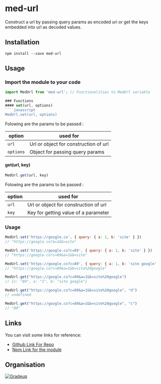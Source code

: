 # med-url

Construct a url by passing query params as encoded uri or get the keys embedded into url as decoded values.

## Installation
``` shell
npm install --save med-url
```

## Usage

### Import the module to your code
``` javascript
import MedUrl from 'med-url'; // Functionalities to MedUrl variable

### Functions 
#### set(url, options)
``` javascript
MedUrl.set(url, options)
```
Folowing are the params to be passed :

| option              | used for |
| ------------------- |----------|
| `url`               | Url or object for construction of url |
| `options`           | Object for passing query params |

#### get(url, key)
``` javascript
MedUrl.get(url, key)
```
Folowing are the params to be passed :

| option              | used for |
| ------------------- |----------|
| `url`               | Url or object for construction of url |
| `key`               | Key for getting value of a parameter |


### Usage

``` javascript
MedUrl.set('https://google.co', { query: { a: 1, b: 'site' } })
// "https://google.co?a=1&b=site"
```

``` javascript
MedUrl.set('https://google.co?c=89', { query: { a: 1, b: 'site' } })
// "https://google.co?c=89&a=1&b=site"
```

``` javascript
MedUrl.set('https://google.co?c=89', { query: { a: 1, b: 'site google' } })
// "https://google.co?c=89&a=1&b=site%20google"
```

``` javascript
MedUrl.get("https://google.co?c=89&a=1&b=site%20google")
// {c: "89", a: "1", b: "site google"}
```

``` javascript
MedUrl.get("https://google.co?c=89&a=1&b=site%20google", "d")
// undefined
```

``` javascript
MedUrl.get("https://google.co?c=89&a=1&b=site%20google", "c")
// "89"
```

## Links

You can visit some links for reference:

* [Github Link For Repo](https://github.com/AmanAgarwal041/med-url)
* [Npm Link for the module](https://www.npmjs.com/package/@gradeup/med-url)

## Organisation
[![Gradeup](https://gs-post-images.grdp.co/2017/2/img1486706448140-41-rs-high-webp.png)](https://gradeup.co)
